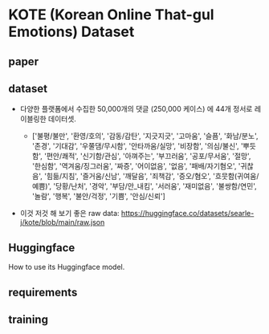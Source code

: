 # KOTE (Korean Online That-gul Emotions) Dataset

## paper

## dataset
- 다양한 플랫폼에서 수집한 50,000개의 댓글 (250,000 케이스) 에 44개 정서로 레이블링한 데이터셋.
    * ['불평/불만',
 '환영/호의',
 '감동/감탄',
 '지긋지긋',
 '고마움',
 '슬픔',
 '화남/분노',
 '존경',
 '기대감',
 '우쭐댐/무시함',
 '안타까움/실망',
 '비장함',
 '의심/불신',
 '뿌듯함',
 '편안/쾌적',
 '신기함/관심',
 '아껴주는',
 '부끄러움',
 '공포/무서움',
 '절망',
 '한심함',
 '역겨움/징그러움',
 '짜증',
 '어이없음',
 '없음',
 '패배/자기혐오',
 '귀찮음',
 '힘듦/지침',
 '즐거움/신남',
 '깨달음',
 '죄책감',
 '증오/혐오',
 '흐뭇함(귀여움/예쁨)',
 '당황/난처',
 '경악',
 '부담/안_내킴',
 '서러움',
 '재미없음',
 '불쌍함/연민',
 '놀람',
 '행복',
 '불안/걱정',
 '기쁨',
 '안심/신뢰']

- 이것 저것 해 보기 좋은 raw data: https://huggingface.co/datasets/searle-j/kote/blob/main/raw.json

## Huggingface
How to use its Huggingface model.

## requirements

## training
